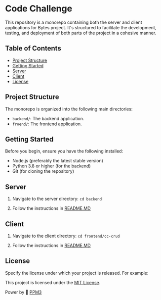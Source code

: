 # Code Challenge
This repository is a monorepo containing both the server and client applications for Bytes project. It's structured to facilitate the development, testing, and deployment of both parts of the project in a cohesive manner.


## Table of Contents

- [Project Structure](#project-structure)
- [Getting Started](#getting-started)
- [Server](#server)
- [Client](#client)
- [License](#license)

## Project Structure

The monorepo is organized into the following main directories:

- `backend/`: The backend application.
- `froend/`: The frontend application.

## Getting Started

Before you begin, ensure you have the following installed:
- Node.js (preferably the latest stable version)
- Python 3.8 or higher (for the backend)
- Git (for cloning the repository)


## Server

1. Navigate to the server directory: `cd backend`

2. Follow the instructions in [README.MD](backend/README.md)

## Client

1. Navigate to the client directory: `cd frontend/cc-crud`

2. Follow the instructions in [README.MD](frontend/cc-crud/README.md)


## License

Specify the license under which your project is released. For example:

This project is licensed under the [MIT License](LICENSE).


Power by :battery: [PPM3](https://github.com/ppm3)